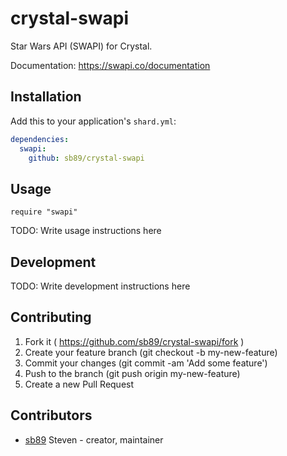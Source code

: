 # crystal-swapi

Star Wars API (SWAPI) for Crystal.

Documentation: https://swapi.co/documentation

## Installation

Add this to your application's `shard.yml`:

```yaml
dependencies:
  swapi:
    github: sb89/crystal-swapi
```

## Usage

```crystal
require "swapi"
```

TODO: Write usage instructions here

## Development

TODO: Write development instructions here

## Contributing

1. Fork it ( https://github.com/sb89/crystal-swapi/fork )
2. Create your feature branch (git checkout -b my-new-feature)
3. Commit your changes (git commit -am 'Add some feature')
4. Push to the branch (git push origin my-new-feature)
5. Create a new Pull Request

## Contributors

- [sb89](https://github.com/[your-github-name]) Steven - creator, maintainer
